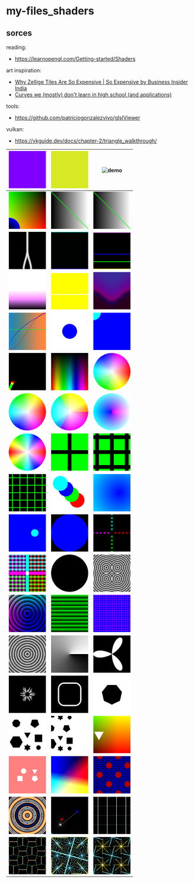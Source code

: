 # my-files_shaders


## sorces

reading:

 - https://learnopengl.com/Getting-started/Shaders

art inspiration:

 - [Why Zellige Tiles Are So Expensive | So Expensive by Business Insider India ](https://www.youtube.com/watch?v=8VBu2n8GFQ0)
 - [Curves we (mostly) don't learn in high school (and applications)](https://www.youtube.com/watch?v=3izFMB91K_Q)

tools:

 - https://github.com/patriciogonzalezvivo/glslViewer

vulkan:

 - https://vkguide.dev/docs/chapter-2/triangle_walkthrough/

|<img width="100" alt="demo" src="./examples/01.png">|<img width="100" alt="demo" src="./examples/02.gif">|<img width="100" alt="demo" src="./examples/03.gif">|
|:---:|:---:|:---:|
|<img width="100" alt="demo" src="./examples/04.png">|<img width="100" alt="demo" src="./examples/05.gif">|<img width="100" alt="demo" src="./examples/06.gif">|
|<img width="100" alt="demo" src="./examples/07.gif">|<img width="100" alt="demo" src="./examples/08.gif">|<img width="100" alt="demo" src="./examples/09.gif">|
|<img width="100" alt="demo" src="./examples/10.gif">|<img width="100" alt="demo" src="./examples/11.gif">|<img width="100" alt="demo" src="./examples/12.gif">|
|<img width="100" alt="demo" src="./examples/13.gif">|<img width="100" alt="demo" src="./examples/14.png">|<img width="100" alt="demo" src="./examples/15.gif">|
|<img width="100" alt="demo" src="./examples/16.gif">|<img width="100" alt="demo" src="./examples/17.gif">|<img width="100" alt="demo" src="./examples/18.gif">|
|<img width="100" alt="demo" src="./examples/19.gif">|<img width="100" alt="demo" src="./examples/20.gif">|<img width="100" alt="demo" src="./examples/21.png">|
|<img width="100" alt="demo" src="./examples/22.png">|<img width="100" alt="demo" src="./examples/23.png">|<img width="100" alt="demo" src="./examples/24.png">|
|<img width="100" alt="demo" src="./examples/25.png">|<img width="100" alt="demo" src="./examples/26.gif">|<img width="100" alt="demo" src="./examples/27.gif">|
|<img width="100" alt="demo" src="./examples/28.gif">|<img width="100" alt="demo" src="./examples/29.gif">|<img width="100" alt="demo" src="./examples/30.gif">|
|<img width="100" alt="demo" src="./examples/31.gif">|<img width="100" alt="demo" src="./examples/32.png">|<img width="100" alt="demo" src="./examples/33.gif">|
|<img width="100" alt="demo" src="./examples/34.gif">|<img width="100" alt="demo" src="./examples/35.gif">|<img width="100" alt="demo" src="./examples/36.gif">|
|<img width="100" alt="demo" src="./examples/37.gif">|<img width="100" alt="demo" src="./examples/38.gif">|<img width="100" alt="demo" src="./examples/39.gif">|
|<img width="100" alt="demo" src="./examples/40.gif">|<img width="100" alt="demo" src="./examples/41.gif">|<img width="100" alt="demo" src="./examples/42.gif">|
|<img width="100" alt="demo" src="./examples/43.gif">|<img width="100" alt="demo" src="./examples/44.gif">|<img width="100" alt="demo" src="./examples/45.gif">|
|<img width="100" alt="demo" src="./examples/46.gif">|<img width="100" alt="demo" src="./examples/47.gif">|<img width="100" alt="demo" src="./examples/48.gif">|
|<img width="100" alt="demo" src="./examples/49.gif">|<img width="100" alt="demo" src="./examples/50.gif">|<img width="100" alt="demo" src="./examples/51.gif">|
|<img width="100" alt="demo" src="./examples/52.gif">|<img width="100" alt="demo" src="./examples/53.gif">|<img width="100" alt="demo" src="./examples/54.gif">|
